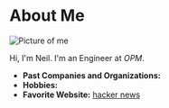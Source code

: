 # About Me

![Picture of me](https://avatars0.githubusercontent.com/u/35268641?s=460&v=4)

Hi, I'm Neil. I'm an Engineer at *OPM*.

- **Past Companies and Organizations:**
- **Hobbies:**
- **Favorite Website:** [hacker news](https://news.ycombinator.com)
